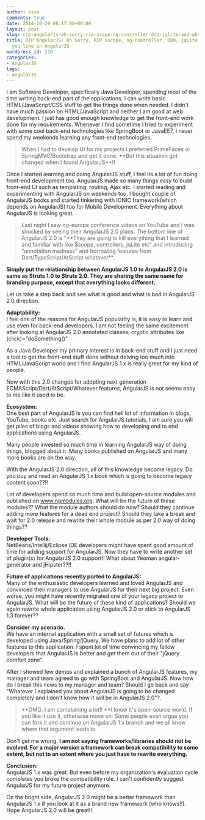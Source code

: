 ```yaml
---
author: siva
comments: true
date: 2014-10-29 08:17:00+00:00
layout: post
slug: rip-angularjs-oh-sorry-rip-scope-ng-controller-ddo-jqlite-and-whatever-you-like-in-angularjs
title: RIP AngularJS! Oh Sorry, RIP $scope, ng-controller, DDO, jqLite and whatever
  you like in AngularJS
wordpress_id: 210
categories:
- AngularJS
tags:
- AngularJS
---
```


I am  Software Developer, specifically Java Developer, spending most of the time writing back-end part of the applications. I can write basic HTML/JavaScript/CSS stuff to get the things done when needed. I didn't have much passion on HTML/JavaScript and neither I am good at web development. I just has good enough knowledge to get the front-end work done for my requirements. Whenever I find sometime I tried to experiment with some cool back-end technologies like SpringBoot or JavaEE7, I never spend my weekends learning any front-end technologies.  
  


<blockquote>When I had to develop UI for my projects I preferred PrimeFaces or SpringMVC/Bootstrap and get it done. **But this situation got changed when I found AngularJS**!!</blockquote>

  
Once I started learning and doing AngularJS stuff, I feel its a lot of fun doing front-end development too. AngularJS made so many things easy to build front-end UI such as templating, routing, Ajax etc. I started reading and experimenting with AngularJS on weekends too. I bought couple of AngularJS books and started tinkering with IONIC framework(which depends on AngularJS) too for Mobile Development. Everything about AngularJS is looking great.  
  


<blockquote>Last night I saw ng-europe conference videos on YouTube and I was shocked by seeing their AngularJS 2.0 plans. The bottom line of AngularJS 2.0 is "**They are going to kill everything that I learned and familiar with like $scope, controllers, jqLite etc" and introducing "annotation madness" and borrowing features from Dart/TypeScript/AtScript whatever**.</blockquote>

  
**Simply put the relationship between AngularJS 1.0 to AngularJS 2.0 is same as Struts 1.0 to Struts 2.0. They are sharing the same name for branding purpose, except that everything looks different.**  
  
Let us take a step back and see what is good and what is bad in AngularJS 2.0 direction.  
  
**Adaptability:**  
I feel one of the reasons for AngularJS popularity is, it is easy to learn and use even for back-end developers. I am not feeling the same excitement after looking at AngularJS 2.0 annotated classes, cryptic attributes like (click)="doSomething()".  
  
As a Java Developer my primary interest is in back-end stuff and I just need a tool to get the front-end stuff done without delving too much into HTML/JavaScript world and I find AngularJS 1.x is really great for my kind of people.  
  
Now with this 2.0 changes for adopting next generation ECMAScript/Dart/AtScript/Whatever features, AngularJS is not seems easy to me like it used to be.  
  
**Ecosystem:**  
One best part of AngularJS is you can find hell lot of information in blogs, YouTube, books etc. Just search for AngularJS tutorials, I am sure you will get piles of blogs and videos showing how to developing end to end applications using AngularJS.  
  
Many people invested so much time in learning AngularJS way of doing things, blogged about it. Many books published on AngularJS and many more books are on the way.  
  
With the AngularJS 2.0 direction, all of this knowledge become legacy. Do you buy and read an AngularJS 1.x book which is going to become legacy content soon??!!  
  
Lot of developers spend so much time and build open-source modules and published on www.ngmodules.org. What will be the future of these modules?? What the module authors should do now? Should they continue adding more features for a dead end project? Should they take a break and wait for 2.0 release and rewrite their whole module as per 2.0 way of doing things??  
  
**Developer Tools:**  
NetBeans/Intellij/Eclipse IDE developers might have spent good amount of time for adding support for AngularJS. Now they have to write another set of plugin(s) for AngularJS 2.0 support!! What about Yeoman angular-generator and jHipster??!!  
  
**Future of applications recently ported to AngularJS:**  
Many of the enthusiastic developers learned and loved AngularJS and convinced their managers to use AngularJS for their next big project. Even worse, you might have recently migrated one of your legacy project to AngularJS. What will be the future of these kind of applications? Should we again rewrite whole application using AngularJS 2.0 or stick to AngularJS 1.3 forever??  
  
**Consider my scenario.**  
We have an internal application with a small set of futures which is developed using Java/Spring/jQuery. We have plans to add lot of other features to this application. I spent lot of time convincing my fellow developers that AngularJS is better and get them out of their "jQuery comfort zone".  
  
After I showed few demos and explained a bunch of AngularJS features, my manager and team agreed to go with SpringBoot and AngularJS. Now how do I break this news to my manager and team? Should I go back and say "Whatever I explained you about AngularJS is going to be changed completely and I don't know how it will be in AngularJS 2.0"?.  
  


<blockquote>  
**OMG, I am complaining a lot!! **I know it's open-source world. If you like it use it, otherwise move on. Some people even argue you can fork it and continue on AngularJS 1.x branch and we all know where that argument leads to.</blockquote>

  
Don't get me wrong. **I am not saying frameworks/libraries should not be evolved. For a major version a framework can break compatibility to some extent, but not to an extent where you just have to rewrite everything.**  
  
  
**Conclusion:**  
AngularJS 1.x was great. But even before my organization's evaluation cycle completes you broke the compatibility rule. I can't confidently suggest AngularJS for my future project anymore.  
  
On the bright side, AngularJS 2.0 might be a better framework than AngularJS 1.x if you look at it as a brand new framework (who knows!!). Hope AngularJS 2.0 will be great!!.
